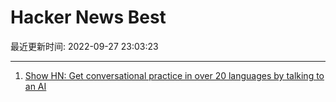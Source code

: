 # Hacker News Best

最近更新时间: 2022-09-27 23:03:23

--- 
1. [Show HN: Get conversational practice in over 20 languages by talking to an AI](https://talk.quazel.com/chat/try) 

